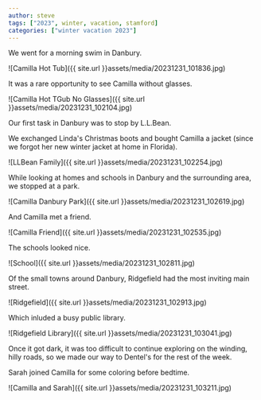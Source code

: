 ```yaml
---
author: steve
tags: ["2023", winter, vacation, stamford]
categories: ["winter vacation 2023"]
---
```

We went for a morning swim in Danbury.  

![Camilla Hot Tub]({{ site.url }}assets/media/20231231_101836.jpg)  

It was a rare opportunity to see Camilla without glasses.  

![Camilla Hot TGub No Glasses]({{ site.url }}assets/media/20231231_102104.jpg)  

Our first task in Danbury was to stop by L.L.Bean.  

We exchanged Linda's Christmas boots and bought Camilla a jacket (since we forgot her new winter jacket at home in Florida).  

![LLBean Family]({{ site.url }}assets/media/20231231_102254.jpg)  

While looking at homes and schools in Danbury and the surrounding area, we stopped at a park.  

![Camilla Danbury Park]({{ site.url }}assets/media/20231231_102619.jpg)  

And Camilla met a friend.  

![Camilla Friend]({{ site.url }}assets/media/20231231_102535.jpg)  

The schools looked nice.  

![School]({{ site.url }}assets/media/20231231_102811.jpg)  

Of the small towns around Danbury, Ridgefield had the most inviting main street.  

![Ridgefield]({{ site.url }}assets/media/20231231_102913.jpg)  

Which inluded a busy public library.  

![Ridgefield Library]({{ site.url }}assets/media/20231231_103041.jpg)  

Once it got dark, it was too difficult to continue exploring on the winding, hilly roads, so we made our way to Dentel's for the rest of the week.  

Sarah joined Camilla for some coloring before bedtime.  

![Camilla and Sarah]({{ site.url }}assets/media/20231231_103211.jpg)  
